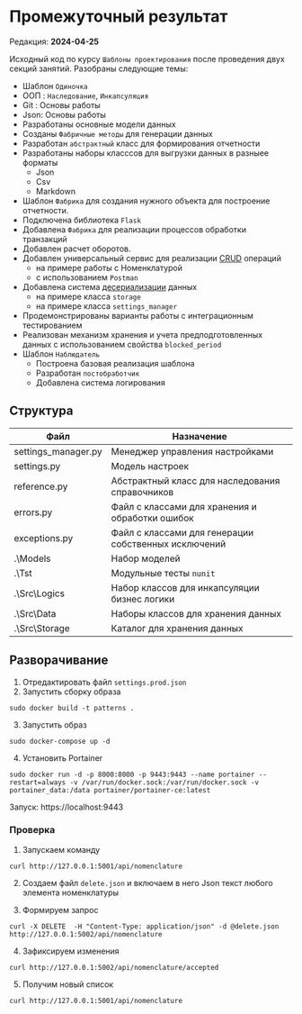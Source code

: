 # Промежуточный результат
Редакция: **2024-04-25**

Исходный код по курсу `Шаблоны проектирования` после проведения двух секций занятий.
Разобраны следующие темы:
- Шаблон `Одиночка`
- ООП : `Наследование`, `Инкапсуляция`
- Git : Основы работы
- Json: Основы работы
- Разработаны основные модели данных
- Созданы `Фабричные методы` для генерации данных
- Разработан `абстрактный` класс для формирования отчетности
- Разработаны наборы класссов для выгрузки данных в разныее форматы
  * Json
  * Csv
  * Markdown
- Шаблон `Фабрика` для создания нужного объекта для построение
отчетности.  
- Подключена библиотека `Flask`  
- Добавлена `Фабрика` для реализации процессов обработки транзакций
- Добавлен расчет оборотов.
- Добавлен универсальный сервис для реализации [CRUD](https://ru.wikipedia.org/wiki/CRUD) операций
  * на примере работы с Номенклатурой
  * с использованием `Postman`
- Добавлена система [десериализации](https://ru.wikipedia.org/wiki/%D0%A1%D0%B5%D1%80%D0%B8%D0%B0%D0%BB%D0%B8%D0%B7%D0%B0%D1%86%D0%B8%D1%8F) данных
  * на примере класса `storage`
  * на примере класса `settings_manager`
- Продемонстрированы варианты работы с интеграционным тестированием   
- Реализован механизм хранения и учета предподготовленных данных с 
  использованием свойства `blocked_period`
- Шаблон `Наблюдатель`
  * Построена базовая реализация шаблона
  * Разработан `постобработчик`
  * Добавлена система логирования


## Структура

|  Файл                        | Назначение                       |
|------------------------------|----------------------------------|
| settings_manager.py          | Менеджер управления настройками  |
| settings.py                  | Модель настроек                  |
| reference.py                 | Абстрактный класс для наследования справочников |
| errors.py                    | Файл с классами для хранения и обработки ошибок |
| exceptions.py                | Файл с классами для генерации собственных исключений |
| .\Models                     | Набор моделей   |
| .\Tst                        | Модульные тесты `nunit` |
| .\Src\Logics                 | Набор классов для инкапсуляции бизнес логики |
| .\Src\Data                   | Наборы классов для хранения данных |
| .\Src\Storage                | Каталог для хранения данных |

## Разворачивание
1. Отредактировать файл `settings.prod.json`
2. Запустить сборку образа
```
sudo docker build -t patterns . 
```
3. Запустить образ
```
sudo docker-compose up -d
```
4. Установить Portainer
```
sudo docker run -d -p 8000:8000 -p 9443:9443 --name portainer --restart=always -v /var/run/docker.sock:/var/run/docker.sock -v portainer_data:/data portainer/portainer-ce:latest
```
Запуск:
https://localhost:9443

### Проверка
1. Запускаем команду
```
curl http://127.0.0.1:5001/api/nomenclature
```
2. Создаем файл `delete.json` и включаем в него Json текст любого элемента номенклатуры

3. Формируем запрос
```
curl -X DELETE  -H "Content-Type: application/json" -d @delete.json http://127.0.0.1:5002/api/nomenclature
```
4. Зафиксируем изменения
```
curl http://127.0.0.1:5002/api/nomenclature/accepted
```

5. Получим новый список
```
curl http://127.0.0.1:5001/api/nomenclature
```


